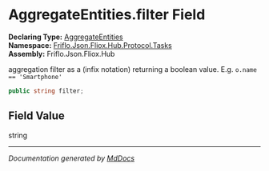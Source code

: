﻿<!--  
  <auto-generated>   
    The contents of this file were generated by a tool.  
    Changes to this file may be list if the file is regenerated  
  </auto-generated>   
-->

# AggregateEntities.filter Field

**Declaring Type:** [AggregateEntities](../index.md)  
**Namespace:** [Friflo.Json.Fliox.Hub.Protocol.Tasks](../../index.md)  
**Assembly:** Friflo.Json.Fliox.Hub

aggregation filter as a  (infix notation)             returning a boolean value. E.g. `o.name == 'Smartphone'`

```csharp
public string filter;
```

## Field Value

string

___

*Documentation generated by [MdDocs](https://github.com/ap0llo/mddocs)*
